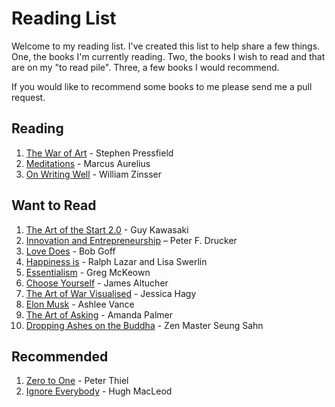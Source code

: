 # Reading List

Welcome to my reading list. I've created this list to help share a few things. One, the books I'm currently reading. Two, the books I wish to read and that are on my "to read pile". Three, a few books I would recommend.

If you would like to recommend some books to me please send me a pull request.

## Reading

1. [The War of Art](http://www.amazon.com/War-Art-Through-Creative-Battles/dp/1936891026) - Stephen Pressfield
2. [Meditations](http://www.amazon.com/Meditations-Thrift-Editions-Marcus-Aurelius/dp/048629823X) - Marcus Aurelius
3. [On Writing Well](http://www.amazon.com/Writing-Well-30th-Anniversary-Nonfiction/dp/0060891548) - William Zinsser

## Want to Read

1. [The Art of the Start 2.0](http://www.amazon.com/Art-Start-2-0-Time-Tested-Battle-Hardened/dp/1591847842) - Guy Kawasaki
1. [Innovation and Entrepreneurship](http://www.amazon.com/Innovation-Entrepreneurship-Peter-F-Drucker/dp/0060851139) – Peter F. Drucker
1. [Love Does](http://www.amazon.com/Love-Does-Discover-Secretly-Incredible/dp/1400203759) - Bob Goff
1. [Happiness is](http://www.amazon.com/Happiness-things-happy-about/dp/1452136009) - Ralph Lazar and Lisa Swerlin
1. [Essentialism](http://www.amazon.com/Essentialism-The-Disciplined-Pursuit-Less/dp/0804137382) - Greg McKeown
1. [Choose Yourself](http://www.amazon.com/Choose-Yourself-James-Altucher/dp/1490313370) - James Altucher
1. [The Art of War Visualised](http://www.amazon.com/Art-War-Visualized-Classic-Charts/dp/0761182381) - Jessica Hagy
1. [Elon Musk](http://www.amazon.com/Elon-Musk-SpaceX-Fantastic-Future/dp/0062301233) - Ashlee Vance
1. [The Art of Asking](http://www.amazon.com/The-Art-Asking-Learned-Worrying/dp/1455581089) - Amanda Palmer
1. [Dropping Ashes on the Buddha](http://www.amazon.com/Dropping-Ashes-Buddha-Teachings-Master/dp/0802130526) - Zen Master Seung Sahn

## Recommended

1. [Zero to One](http://www.amazon.com/Zero-One-Notes-Startups-Future/dp/0804139296) - Peter Thiel
2. [Ignore Everybody](http://www.amazon.com/Ignore-Everybody-Other-Keys-Creativity/dp/159184259X) - Hugh MacLeod
